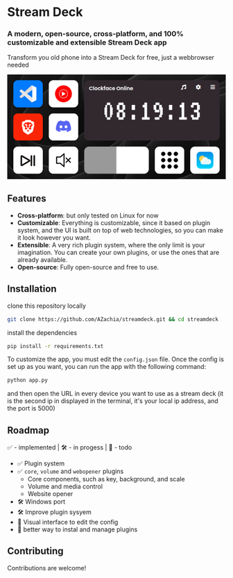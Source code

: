 # Stream Deck

### A modern, open-source, cross-platform, and 100% customizable and extensible Stream Deck app
Transform you old phone into a Stream Deck for free, just a webbrowser needed


![Logo](./assets/screenshot.png)

## Features
- **Cross-platform**: but only tested on Linux for now
- **Customizable**: Everything is customizable, since it based on plugin system, and the UI is built on top of web technologies, so you can make it look however you want.
- **Extensible**: A very rich plugin system, where the only limit is your imagination. You can create your own plugins, or use the ones that are already available.
- **Open-source**: Fully open-source and free to use.

## Installation
clone this repository locally
```bash
git clone https://github.com/AZachia/streamdeck.git && cd streamdeck
```

install the dependencies
```bash
pip install -r requirements.txt
```

To customize the app, you must edit the `config.json` file.
Once the config is set up as you want, you can run the app with the following command:

```bash
python app.py
```

and then open the URL in every device you want to use as a stream deck (it is the second ip in displayed in the terminal, it's your local ip address, and the port is 5000)

## Roadmap
 ✅ - implemented | 🛠 - in progess | 📌 - todo

 - ✅ Plugin system
 - ✅ `core`, `volume` and `webopener` plugins
    - Core components, such as key, background, and scale
    - Volume and media control
    - Website opener
 - 🛠 Windows port
 - 🛠 Improve plugin sysyem
 - 📌 Visual interface to edit the config
 - 📌 better way to instal and manage plugins


## Contributing
Contributions are welcome!